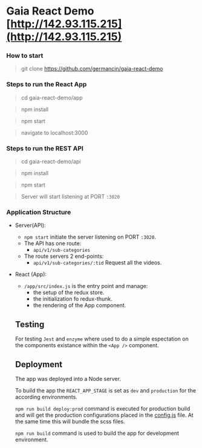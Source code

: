 # Gaia React Demo [http://142.93.115.215](http://142.93.115.215)

### How to start
> git clone https://github.com/germancin/gaia-react-demo

### Steps to run the React App
> cd gaia-react-demo/app

> npm install

> npm start

> navigate to localhost:3000

### Steps to run the REST API

> cd gaia-react-demo/api

> npm install

> npm start

> Server will start listening at PORT `:3020`

### Application Structure

* Server(API):
	* `npm start` initiate the server listening on PORT `:3020`.
	* The API has one route:
        * `api/v1/sub-categories`
	* The route servers 2 end-points:
        * `api/v1/sub-categories/:tid` Request all the videos.

* React (App):
    * `/app/src/index.js` is the entry point and manage:
        * the setup of the redux store.
        * the initialization fo redux-thunk.
        * the rendering of the App component.


    ## Testing 

    For testing `Jest` and `enzyme` where used to do a simple espectation on the components existance within the `<App />` component.

    ## Deployment

    The app was deployed into a Node server.

    To build the app the ``REACT_APP_STAGE`` is set as `dev` and `production` for the according environments.

    ``npm run build deploy:prod`` command is executed for production build and will get the production configurations placed in the [config.js](http://) file.
    At the same time this will bundle the scss files.

    ``npm run build`` command is used to build the app for development environment.


